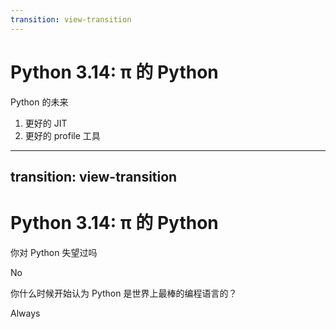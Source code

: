 ```yaml
---
transition: view-transition
---
```


# Python 3.14: π 的 Python

Python 的未来

1. 更好的 JIT 
2. 更好的 profile 工具

---
transition: view-transition
---

# Python 3.14: π 的 Python


<div class="grid grid-cols-4 gap-10 pt-4 -mb-6">

<v-clicks>

<div>

你对 Python 失望过吗

</div>

<div>

No

</div>

<div>

你什么时候开始认为 Python 是世界上最棒的编程语言的？

</div>

<div>

Always

</div>

</v-clicks>

</div>
